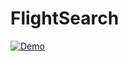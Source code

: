 # FlightSearch

[![Demo](https://gifs.com/gif/flight-search-D14xJK)](https://gifs.com/gif/flight-search-D14xJK)
